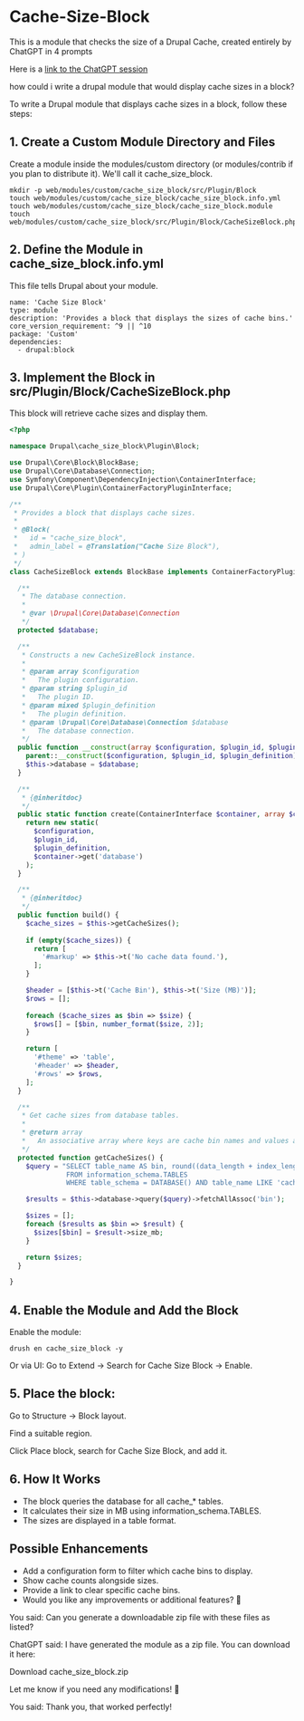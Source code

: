 # Cache-Size-Block
This is a module that checks the size of a Drupal Cache, created entirely by ChatGPT in 4 prompts

Here is a [link to the ChatGPT session](https://chatgpt.com/share/67f022d5-ea0c-8007-88ff-34e835849f28) 

how could i write a drupal module that would display cache sizes in a block?

To write a Drupal module that displays cache sizes in a block, follow these steps:

## 1. Create a Custom Module Directory and Files
Create a module inside the modules/custom directory (or modules/contrib if you plan to distribute it). We'll call it cache_size_block.

```
mkdir -p web/modules/custom/cache_size_block/src/Plugin/Block
touch web/modules/custom/cache_size_block/cache_size_block.info.yml
touch web/modules/custom/cache_size_block/cache_size_block.module
touch web/modules/custom/cache_size_block/src/Plugin/Block/CacheSizeBlock.php
```

## 2. Define the Module in cache_size_block.info.yml
This file tells Drupal about your module.

```
name: 'Cache Size Block'
type: module
description: 'Provides a block that displays the sizes of cache bins.'
core_version_requirement: ^9 || ^10
package: 'Custom'
dependencies:
  - drupal:block
```

## 3. Implement the Block in src/Plugin/Block/CacheSizeBlock.php
This block will retrieve cache sizes and display them.

```php
<?php

namespace Drupal\cache_size_block\Plugin\Block;

use Drupal\Core\Block\BlockBase;
use Drupal\Core\Database\Connection;
use Symfony\Component\DependencyInjection\ContainerInterface;
use Drupal\Core\Plugin\ContainerFactoryPluginInterface;

/**
 * Provides a block that displays cache sizes.
 *
 * @Block(
 *   id = "cache_size_block",
 *   admin_label = @Translation("Cache Size Block"),
 * )
 */
class CacheSizeBlock extends BlockBase implements ContainerFactoryPluginInterface {

  /**
   * The database connection.
   *
   * @var \Drupal\Core\Database\Connection
   */
  protected $database;

  /**
   * Constructs a new CacheSizeBlock instance.
   *
   * @param array $configuration
   *   The plugin configuration.
   * @param string $plugin_id
   *   The plugin ID.
   * @param mixed $plugin_definition
   *   The plugin definition.
   * @param \Drupal\Core\Database\Connection $database
   *   The database connection.
   */
  public function __construct(array $configuration, $plugin_id, $plugin_definition, Connection $database) {
    parent::__construct($configuration, $plugin_id, $plugin_definition);
    $this->database = $database;
  }

  /**
   * {@inheritdoc}
   */
  public static function create(ContainerInterface $container, array $configuration, $plugin_id, $plugin_definition) {
    return new static(
      $configuration,
      $plugin_id,
      $plugin_definition,
      $container->get('database')
    );
  }

  /**
   * {@inheritdoc}
   */
  public function build() {
    $cache_sizes = $this->getCacheSizes();
    
    if (empty($cache_sizes)) {
      return [
        '#markup' => $this->t('No cache data found.'),
      ];
    }

    $header = [$this->t('Cache Bin'), $this->t('Size (MB)')];
    $rows = [];
    
    foreach ($cache_sizes as $bin => $size) {
      $rows[] = [$bin, number_format($size, 2)];
    }

    return [
      '#theme' => 'table',
      '#header' => $header,
      '#rows' => $rows,
    ];
  }

  /**
   * Get cache sizes from database tables.
   *
   * @return array
   *   An associative array where keys are cache bin names and values are sizes in MB.
   */
  protected function getCacheSizes() {
    $query = "SELECT table_name AS bin, round((data_length + index_length) / 1024 / 1024, 2) AS size_mb 
              FROM information_schema.TABLES 
              WHERE table_schema = DATABASE() AND table_name LIKE 'cache_%'";

    $results = $this->database->query($query)->fetchAllAssoc('bin');

    $sizes = [];
    foreach ($results as $bin => $result) {
      $sizes[$bin] = $result->size_mb;
    }

    return $sizes;
  }

}
```

## 4. Enable the Module and Add the Block
Enable the module:
```
drush en cache_size_block -y
```
Or via UI: Go to Extend → Search for Cache Size Block → Enable.

## 5. Place the block:

Go to Structure → Block layout.

Find a suitable region.

Click Place block, search for Cache Size Block, and add it.

##  6. How It Works

- The block queries the database for all cache_* tables.
- It calculates their size in MB using information_schema.TABLES.
- The sizes are displayed in a table format.

## Possible Enhancements
- Add a configuration form to filter which cache bins to display.
- Show cache counts alongside sizes.
- Provide a link to clear specific cache bins.
- Would you like any improvements or additional features? 🚀

You said:
Can you generate a downloadable zip file with these files as listed?

ChatGPT said:
I have generated the module as a zip file. You can download it here:

Download cache_size_block.zip

Let me know if you need any modifications! 🚀 ​​

You said:
Thank you, that worked perfectly! 
